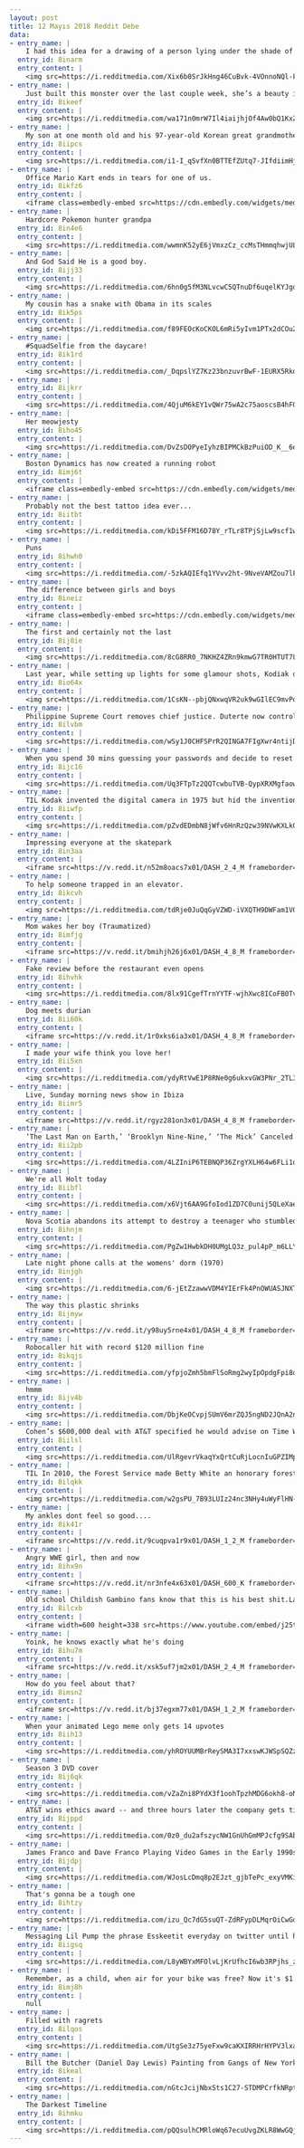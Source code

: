 ```yaml
---
layout: post
title: 12 Mayıs 2018 Reddit Debe
data:
- entry_name: |
    I had this idea for a drawing of a person lying under the shade of a tree, but all the areas in the shadow are carved out. Pleased with how it turned out and wanted to share here.
  entry_id: 8inarm
  entry_content: |
    <img src=https://i.redditmedia.com/Xix6b0SrJkHng46CuBvk-4VOnnoNQl-F9GOzHtnAXdA.jpg?s=03604137a41ff87165e778e94ee0bf70 frameborder=0>
- entry_name: |
    Just built this monster over the last couple week, she’s a beauty if I do say so myself!
  entry_id: 8ikeef
  entry_content: |
    <img src=https://i.redditmedia.com/wa171n0mrW7Il4iaijhjOf4Aw0bQ1KxZrLmr-za1Pf0.jpg?s=3b53c9c054e160d6240b9868f4519ea4 frameborder=0>
- entry_name: |
    My son at one month old and his 97-year-old Korean great grandmother
  entry_id: 8iipcs
  entry_content: |
    <img src=https://i.redditmedia.com/i1-I_qSvfXn0BTTEfZUtq7-JIfdiimHj9tJ5WGndr3c.jpg?s=faf3efbbf34716e26fdfc0039f40be64 frameborder=0>
- entry_name: |
    Office Mario Kart ends in tears for one of us.
  entry_id: 8ikfz6
  entry_content: |
    <iframe class=embedly-embed src=https://cdn.embedly.com/widgets/media.html?src=https%3A%2F%2Fgfycat.com%2Fifr%2FTiredJitteryEstuarinecrocodile&url=https%3A%2F%2Fgfycat.com%2FTiredJitteryEstuarinecrocodile&image=https%3A%2F%2Fthumbs.gfycat.com%2FTiredJitteryEstuarinecrocodile-size_restricted.gif&key=522baf40bd3911e08d854040d3dc5c07&type=text%2Fhtml&schema=gfycat width=600 height=338 scrolling=no frameborder=0 allowfullscreen></iframe>
- entry_name: |
    Hardcore Pokemon hunter grandpa
  entry_id: 8in4e6
  entry_content: |
    <img src=https://i.redditmedia.com/wwmnK52yE6jVmxzCz_ccMsTHmmqhwjULq7Jf96MXc4c.jpg?s=793714ce0f17ab7a4a8fbc0a51d9f6e9 frameborder=0>
- entry_name: |
    And God Said He is a good boy.
  entry_id: 8ijj33
  entry_content: |
    <img src=https://i.redditmedia.com/6hn0g5fM3NLvcwC5QTnuDf6uqelKYJgdQIWqUyJoxks.jpg?s=cbc1aeed6952bf0ae249a938ac7391dc frameborder=0>
- entry_name: |
    My cousin has a snake with Obama in its scales
  entry_id: 8ik5ps
  entry_content: |
    <img src=https://i.redditmedia.com/f89FEOcKoCKOL6mRi5yIvm1PTx2dCOu2Rh8bFwe49Tc.jpg?s=6c8ca27d02b4e51cee8da5d000d066a2 frameborder=0>
- entry_name: |
    #SquadSelfie from the daycare!
  entry_id: 8ik1rd
  entry_content: |
    <img src=https://i.redditmedia.com/_DqpslYZ7Kz23bnzuvrBwF-1EURX5Rkdh98Mb9ioC7o.jpg?s=26ec4cdcbdd34ec7c258bad5210bbef8 frameborder=0>
- entry_name: |
  entry_id: 8ijkrr
  entry_content: |
    <img src=https://i.redditmedia.com/4QjuM6kEY1vQWr75wA2c75aoscsB4hFQiWQ9WpuNKeg.png?s=b6e4e5ec563e78093f87bfc52827083d frameborder=0>
- entry_name: |
    Her meowjesty
  entry_id: 8iho45
  entry_content: |
    <img src=https://i.redditmedia.com/DvZsDOPyeIyhzBIPMCkBzPuiOD_K__6e9V6SzpyJpII.jpg?s=df65c721a3e6cab39cce54d8e16d70d9 frameborder=0>
- entry_name: |
    Boston Dynamics has now created a running robot
  entry_id: 8imj6t
  entry_content: |
    <iframe class=embedly-embed src=https://cdn.embedly.com/widgets/media.html?src=https%3A%2F%2Fgfycat.com%2Fifr%2FUniformAdmiredHydra&url=https%3A%2F%2Fgfycat.com%2FUniformAdmiredHydra&image=https%3A%2F%2Fthumbs.gfycat.com%2FUniformAdmiredHydra-size_restricted.gif&key=2aa3c4d5f3de4f5b9120b660ad850dc9&type=text%2Fhtml&schema=gfycat width=600 height=338 scrolling=no frameborder=0 allowfullscreen></iframe>
- entry_name: |
    Probably not the best tattoo idea ever...
  entry_id: 8iitbt
  entry_content: |
    <img src=https://i.redditmedia.com/kDi5FFM16D78Y_rTLr8TPjSjLw9scf1wppSgpYDPO5E.jpg?s=3454a55383f33c9d5789b9cfafa18893 frameborder=0>
- entry_name: |
    Puns
  entry_id: 8ihwh0
  entry_content: |
    <img src=https://i.redditmedia.com/-5zkAQIEfq1YVvv2ht-9NveVAMZou7lFJVMbvpVNyu4.jpg?s=5b7eea34a2cdc99e7b491ed3db25b3e7 frameborder=0>
- entry_name: |
    The difference between girls and boys
  entry_id: 8ineiz
  entry_content: |
    <iframe class=embedly-embed src=https://cdn.embedly.com/widgets/media.html?src=https%3A%2F%2Fgfycat.com%2Fifr%2FComplicatedIndolentHammerkop&url=https%3A%2F%2Fgfycat.com%2FComplicatedIndolentHammerkop&image=https%3A%2F%2Fthumbs.gfycat.com%2FComplicatedIndolentHammerkop-size_restricted.gif&key=522baf40bd3911e08d854040d3dc5c07&type=text%2Fhtml&schema=gfycat width=392 height=720 scrolling=no frameborder=0 allowfullscreen></iframe>
- entry_name: |
    The first and certainly not the last
  entry_id: 8ij8ie
  entry_content: |
    <img src=https://i.redditmedia.com/8cG8RR0_7NKHZ4ZRn9kmwG7TR0HTUT7LhEeKLDFSwWU.jpg?s=2222d5efb65f9b76f45965bb8c0eb8fb frameborder=0>
- entry_name: |
    Last year, while setting up lights for some glamour shots, Kodiak decided he would sit to help me test.
  entry_id: 8io64x
  entry_content: |
    <img src=https://i.redditmedia.com/1CsKN--pbjQNxwqVR2uk9wGIlEC9mvPqRi4HxCv_WvM.jpg?s=09c673e692d2ae3b2a7656dec166500e frameborder=0>
- entry_name: |
    Philippine Supreme Court removes chief justice. Duterte now controls all the branches of the government.
  entry_id: 8ilvbm
  entry_content: |
    <img src=https://i.redditmedia.com/wSy1J0CHFSPrR2QINGA7FIgXwr4ntijD-yz3im1NAek.jpg?s=cc62fd8845bf527ebe3719306657cfad frameborder=0>
- entry_name: |
    When you spend 30 mins guessing your passwords and decide to reset it and this happens
  entry_id: 8ijc16
  entry_content: |
    <img src=https://i.redditmedia.com/Uq3FTpTz2QQTcwbuTVB-QypXRXMgfaowFrVq20bTu0o.png?s=a4b7d3717c1f633bd3f3882782097a06 frameborder=0>
- entry_name: |
    TIL Kodak invented the digital camera in 1975 but hid the invention because they feared it would jeopardize photographic film sales
  entry_id: 8iiwfp
  entry_content: |
    <img src=https://i.redditmedia.com/pZvdEDmbN8jWfv6HnRzQzw39NVwKXLkGxfehHXwwhfk.jpg?s=900652cf1f77728dc3f56052c1e6ea71 frameborder=0>
- entry_name: |
    Impressing everyone at the skatepark
  entry_id: 8in3aa
  entry_content: |
    <iframe src=https://v.redd.it/n52m8oacs7x01/DASH_2_4_M frameborder=0></iframe>
- entry_name: |
    To help someone trapped in an elevator.
  entry_id: 8ikcvh
  entry_content: |
    <img src=https://i.redditmedia.com/tdRje0JuQqGyVZWD-iVXQTH9DWFam1V0Bv3hHVb5qCU.jpg?s=8a9705afeffd63f11f8262c3c4bb1e35 frameborder=0>
- entry_name: |
    Mom wakes her boy (Traumatized)
  entry_id: 8imfjg
  entry_content: |
    <iframe src=https://v.redd.it/bmihjh26j6x01/DASH_4_8_M frameborder=0></iframe>
- entry_name: |
    Fake review before the restaurant even opens
  entry_id: 8ihvhk
  entry_content: |
    <img src=https://i.redditmedia.com/8lx91CgefTrnYYTF-wjhXwc8ICoFB0TvHv3dBYhRDZY.jpg?s=0521887f93e0fa1a620fe2a2d74fdb3a frameborder=0>
- entry_name: |
    Dog meets durian
  entry_id: 8ii60k
  entry_content: |
    <iframe src=https://v.redd.it/1r0xks6ia3x01/DASH_4_8_M frameborder=0></iframe>
- entry_name: |
    I made your wife think you love her!
  entry_id: 8ii5xn
  entry_content: |
    <img src=https://i.redditmedia.com/ydyRtVwE1P8RNe0g6ukxvGW3PNr_2TL3ukwKPRK-3P8.jpg?s=a8ec347c2311c7a659e12570e1f6905f frameborder=0>
- entry_name: |
    Live, Sunday morning news show in Ibiza
  entry_id: 8iimr5
  entry_content: |
    <iframe src=https://v.redd.it/rgyz281on3x01/DASH_4_8_M frameborder=0></iframe>
- entry_name: |
    ‘The Last Man on Earth,’ ‘Brooklyn Nine-Nine,’ ‘The Mick’ Canceled at Fox
  entry_id: 8ii2pb
  entry_content: |
    <img src=https://i.redditmedia.com/4LZIniP6TEBNQP36ZrgYXLH64w6FLi1qdVfL2hayZJ8.jpg?s=a3bf1bf813f58f17f4a377e15d6aa3cf frameborder=0>
- entry_name: |
    We're all Holt today
  entry_id: 8iibfl
  entry_content: |
    <img src=https://i.redditmedia.com/x6Vjt6AA9GfoIod1ZD7C0unij5QLeXaeSjgHwTydzJk.png?s=26cdf4c830e938bfe67917b22f83ac4a frameborder=0>
- entry_name: |
    Nova Scotia abandons its attempt to destroy a teenager who stumbled on a wide-open directory of sensitive information
  entry_id: 8ihnjm
  entry_content: |
    <img src=https://i.redditmedia.com/PgZw1HwbkDH0UMgLQ3z_pul4pP_m6LLY4LnybsVwBQY.jpg?s=5e1290b675ca2bbdab6defa8eced6131 frameborder=0>
- entry_name: |
    Late night phone calls at the womens' dorm (1970)
  entry_id: 8injgh
  entry_content: |
    <img src=https://i.redditmedia.com/6-jEtZzawwVDM4YIErFk4PnOWUASJNXTdVXbdra0GKc.jpg?s=c080b7b508d19add8da3397d85800e6b frameborder=0>
- entry_name: |
    The way this plastic shrinks
  entry_id: 8ijmyw
  entry_content: |
    <iframe src=https://v.redd.it/y98uy5rne4x01/DASH_4_8_M frameborder=0></iframe>
- entry_name: |
    Robocaller hit with record $120 million fine
  entry_id: 8ikqjs
  entry_content: |
    <img src=https://i.redditmedia.com/yfpjoZmh5bmFlSoRmg2wyIpOpdgFpi8ooL4Eazg2URQ.jpg?s=35b464aa729cc635c399ac547d123787 frameborder=0>
- entry_name: |
    hmmm
  entry_id: 8ijv4b
  entry_content: |
    <img src=https://i.redditmedia.com/DbjKeOCvpjSUmV6mrZQJ5ngND2JQnA2njiqyN831mic.jpg?s=5a474f6ab342cbba17f29c0269afde80 frameborder=0>
- entry_name: |
    Cohen’s $600,000 deal with AT&T specified he would advise on Time Warner merger, internal company records show
  entry_id: 8iilsl
  entry_content: |
    <img src=https://i.redditmedia.com/UlRgevrVkaqYxQrtCuRjLocnIuGPZIMp-2Cw3KfH5lI.jpg?s=3860c4e9b4e249482be22d2654c94e65 frameborder=0>
- entry_name: |
    TIL In 2010, the Forest Service made Betty White an honorary forest ranger. White said in previous interviews that she wanted to be a forest ranger as a little girl but that women were not allowed to do that then. When White received the honor, more than 1/3 of Forest Service employees were women.
  entry_id: 8ilqkk
  entry_content: |
    <img src=https://i.redditmedia.com/w2gsPU_7B93LUIz24nc3NHy4uWyFlHN-Zxum3HbyOKY.jpg?s=1f46c502b8c10c864ea3338488c208a5 frameborder=0>
- entry_name: |
    My ankles dont feel so good....
  entry_id: 8ik41r
  entry_content: |
    <iframe src=https://v.redd.it/9cuqpva1r9x01/DASH_1_2_M frameborder=0></iframe>
- entry_name: |
    Angry WWE girl, then and now
  entry_id: 8ihx9n
  entry_content: |
    <iframe src=https://v.redd.it/nr3nfe4x63x01/DASH_600_K frameborder=0></iframe>
- entry_name: |
    Old school Childish Gambino fans know that this is his best shit.La Biblioteca.
  entry_id: 8ilcxb
  entry_content: |
    <iframe width=600 height=338 src=https://www.youtube.com/embed/j25tkxg5Vws?feature=oembed&enablejsapi=1 frameborder=0 allow=autoplay; encrypted-media allowfullscreen></iframe>
- entry_name: |
    Yoink, he knows exactly what he's doing
  entry_id: 8ihu7m
  entry_content: |
    <iframe src=https://v.redd.it/xsk5uf7jm2x01/DASH_2_4_M frameborder=0></iframe>
- entry_name: |
    How do you feel about that?
  entry_id: 8imsn2
  entry_content: |
    <iframe src=https://v.redd.it/bj37egxm77x01/DASH_1_2_M frameborder=0></iframe>
- entry_name: |
    When your animated Lego meme only gets 14 upvotes
  entry_id: 8iih13
  entry_content: |
    <img src=https://i.redditmedia.com/yhROYUUMBrReySMA3I7xxswKJWSpSQZz5fWtW6gkr5Q.gif?fm=jpg&s=12d7fdc0a3c7579df335ca1325800c41 frameborder=0>
- entry_name: |
    Season 3 DVD cover
  entry_id: 8ij6qk
  entry_content: |
    <img src=https://i.redditmedia.com/vZaZni8PYdX3f1oohTpzhMDG6okh8-oN-urOideMMNc.jpg?s=06f5ea464417e4757d69fae98d2c58ba frameborder=0>
- entry_name: |
    AT&T wins ethics award -- and three hours later the company gets tied to Michael Cohen’s money mess
  entry_id: 8ijppd
  entry_content: |
    <img src=https://i.redditmedia.com/0z0_du2afszycNW1GnUhGmMPJcfg9SAb5ekV_m4kcJ8.jpg?s=1bf08523084f67aed2c1784d6ba4d511 frameborder=0>
- entry_name: |
    James Franco and Dave Franco Playing Video Games in the Early 1990s.
  entry_id: 8ijdpj
  entry_content: |
    <img src=https://i.redditmedia.com/WJosLcDmq8p2EJzt_gjbTePc_exyVMKiYK2iK_1g__U.jpg?s=72e5e1748a9e47a2386a1468f6f81167 frameborder=0>
- entry_name: |
    That's gonna be a tough one
  entry_id: 8ihtzy
  entry_content: |
    <img src=https://i.redditmedia.com/izu_Qc7dG5suQT-ZdRFypDLMqrOiCwGdJYlpz6Yhz-k.gif?fm=jpg&s=2dbaeb56dc24f1c0c427d39ae13dff00 frameborder=0>
- entry_name: |
    Messaging Lil Pump the phrase Esskeetit everyday on twitter until he responds to me. (Day Five)
  entry_id: 8iigsq
  entry_content: |
    <img src=https://i.redditmedia.com/L8yWBYxMFOlvLjKrUfhcI6wb3RPjhs_zc0U0Qu_TQZI.png?s=d85eb62a110523dd96688238637b3f49 frameborder=0>
- entry_name: |
    Remember, as a child, when air for your bike was free? Now it's $1.50! I asked the gas station attendant why.
  entry_id: 8imj8h
  entry_content: |
    null
- entry_name: |
    Filled with ragrets
  entry_id: 8ilqos
  entry_content: |
    <img src=https://i.redditmedia.com/UtgSe3z75yeFxw9caKXIRRHrHYPV3lxaV3b9SryZc-U.jpg?s=c9d660bc0ee1b49c0b059cd3913665e8 frameborder=0>
- entry_name: |
    Bill the Butcher (Daniel Day Lewis) Painting from Gangs of New York (2002)
  entry_id: 8ikeal
  entry_content: |
    <img src=https://i.redditmedia.com/nGtcJcijNbxSts1C27-STDMPCrfkNRptaAOXNZZcx-g.jpg?s=53040355a0980b1703cfa5f107d2c97c frameborder=0>
- entry_name: |
    The Darkest Timeline
  entry_id: 8ihmku
  entry_content: |
    <img src=https://i.redditmedia.com/pQQsulhCMRloWq67ecuUvgZKLR8WwGQjtKA6UO9V4hM.jpg?s=3abc77ba0369cb47e150546e02f38c72 frameborder=0>
---
```

